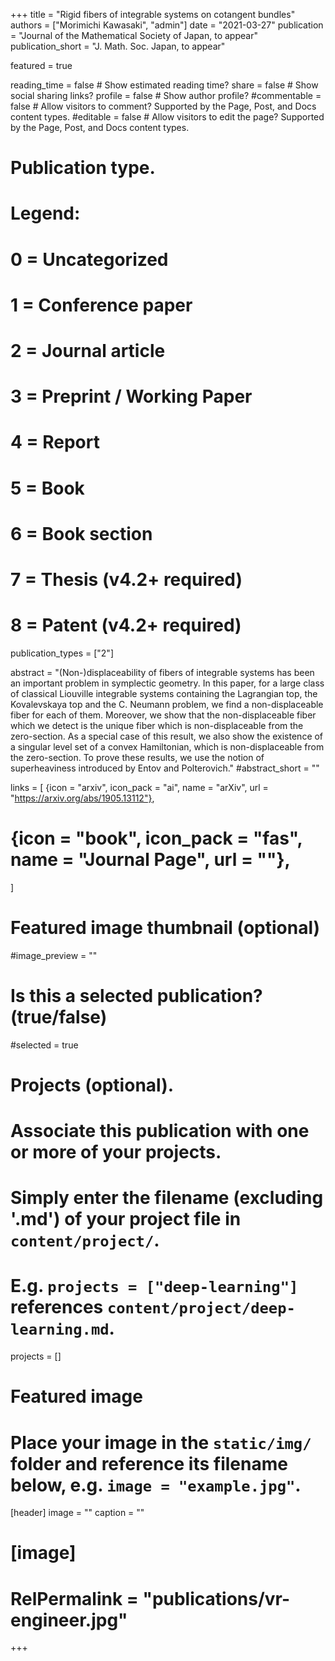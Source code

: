 +++
title = "Rigid fibers of integrable systems on cotangent bundles"
authors = ["Morimichi Kawasaki", "admin"]
date = "2021-03-27"
publication = "Journal of the Mathematical Society of Japan, to appear"
publication_short = "J. Math. Soc. Japan, to appear"

featured = true

reading_time = false  # Show estimated reading time?
share = false  # Show social sharing links?
profile = false  # Show author profile?
#commentable = false  # Allow visitors to comment? Supported by the Page, Post, and Docs content types.
#editable = false  # Allow visitors to edit the page? Supported by the Page, Post, and Docs content types.

# Publication type.
# Legend:
# 0 = Uncategorized
# 1 = Conference paper
# 2 = Journal article
# 3 = Preprint / Working Paper
# 4 = Report
# 5 = Book
# 6 = Book section
# 7 = Thesis (v4.2+ required)
# 8 = Patent (v4.2+ required)
publication_types = ["2"]

abstract = "(Non-)displaceability of fibers of integrable systems has been an important problem in symplectic geometry. In this paper, for a large class of classical Liouville integrable systems containing the Lagrangian top, the Kovalevskaya top and the C. Neumann problem, we find a non-displaceable fiber for each of them. Moreover, we show that the non-displaceable fiber which we detect is the unique fiber which is non-displaceable from the zero-section. As a special case of this result, we also show the existence of a singular level set of a convex Hamiltonian, which is non-displaceable from the zero-section. To prove these results, we use the notion of superheaviness introduced by Entov and Polterovich."
#abstract_short = ""

links = [
  {icon = "arxiv", icon_pack = "ai", name = "arXiv", url = "https://arxiv.org/abs/1905.13112"},
#  {icon = "book", icon_pack = "fas", name = "Journal Page", url = ""},
  ]

# Featured image thumbnail (optional)
#image_preview = ""

# Is this a selected publication? (true/false)
#selected = true

# Projects (optional).
#   Associate this publication with one or more of your projects.
#   Simply enter the filename (excluding '.md') of your project file in `content/project/`.
#   E.g. `projects = ["deep-learning"]` references `content/project/deep-learning.md`.
projects = []

# Featured image
# Place your image in the `static/img/` folder and reference its filename below, e.g. `image = "example.jpg"`.
[header]
image = ""
caption = ""

# [image]
# RelPermalink = "publications/vr-engineer.jpg"
+++
